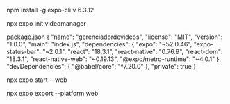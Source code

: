 npm install -g expo-cli v 6.3.12

npx expo init videomanager

package.json
{
  "name": "gerenciadordevideos",
  "license": "MIT",
  "version": "1.0.0",
  "main": "index.js",
  "dependencies": {
    "expo": "~52.0.46",
    "expo-status-bar": "~2.0.1",
    "react": "18.3.1",
    "react-native": "0.76.9",
    "react-dom": "18.3.1",
    "react-native-web": "~0.19.13",
    "@expo/metro-runtime": "~4.0.1"
  },
  "devDependencies": {
    "@babel/core": "^7.20.0"
  },
  "private": true
}


npx expo start --web

npx expo export --platform web
